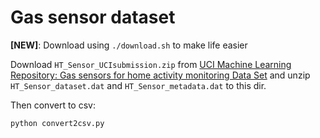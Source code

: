 # Gas sensor dataset

**[NEW]**: Download using `./download.sh` to make life easier

Download `HT_Sensor_UCIsubmission.zip` from [UCI Machine Learning Repository: Gas sensors for home activity monitoring Data Set](http://archive.ics.uci.edu/ml/datasets/gas+sensors+for+home+activity+monitoring) and unzip `HT_Sensor_dataset.dat` and `HT_Sensor_metadata.dat` to this dir.

Then convert to csv:

```bash
python convert2csv.py
```